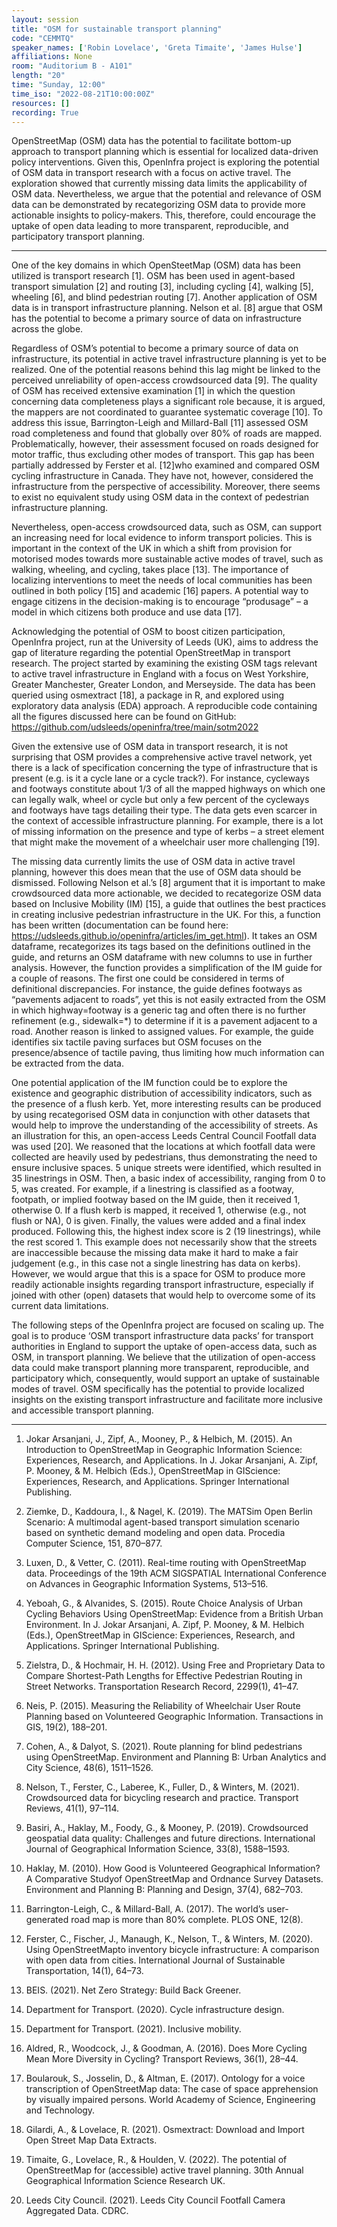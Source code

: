 ```yaml
---
layout: session
title: "OSM for sustainable transport planning"
code: "CEMMTQ"
speaker_names: ['Robin Lovelace', 'Greta Timaite', 'James Hulse']
affiliations: None
room: "Auditorium B - A101"
length: "20"
time: "Sunday, 12:00"
time_iso: "2022-08-21T10:00:00Z"
resources: []
recording: True
---
```


OpenStreetMap (OSM) data has the potential to facilitate bottom-up approach to transport planning which is essential for localized data-driven policy interventions. Given this, OpenInfra project is exploring the potential of OSM data in transport research with a focus on active travel. The exploration showed that currently missing data limits the applicability of OSM data. Nevertheless, we argue that the potential and relevance of OSM data can be demonstrated by recategorizing OSM data to provide more actionable insights to policy-makers. This, therefore, could encourage the uptake of open data leading to more transparent, reproducible, and participatory transport planning.

<hr>

One of the key domains in which OpenSteetMap (OSM) data has been utilized is transport research [1]. OSM has been used in agent-based transport simulation [2] and routing [3], including cycling [4], walking [5], wheeling [6], and blind pedestrian routing [7]. Another application of OSM data is in transport infrastructure planning. Nelson et al. [8] argue that OSM has the potential to become a primary source of data on infrastructure across the globe. 

Regardless of OSM’s potential to become a primary source of data on infrastructure, its potential in active travel infrastructure planning is yet to be realized. One of the potential reasons behind this lag might be linked to the perceived unreliability of open-access crowdsourced data [9]. The quality of OSM has received extensive examination [1] in which the question concerning data completeness plays a significant role because, it is argued, the mappers are not coordinated to guarantee systematic coverage [10]. To address this issue, Barrington-Leigh and Millard-Ball [11] assessed OSM road completeness and found that globally over 80% of roads are mapped. Problematically, however, their assessment focused on roads designed for motor traffic, thus excluding other modes of transport. This gap has been partially addressed by Ferster et al. [12]who examined and compared OSM cycling infrastructure in Canada. They have not, however, considered the infrastructure from the perspective of accessibility. Moreover, there seems to exist no equivalent study using OSM data in the context of pedestrian infrastructure planning. 

Nevertheless, open-access crowdsourced data, such as OSM, can support an increasing need for local evidence to inform transport policies. This is important in the context of the UK in which a shift from provision for motorised modes towards more sustainable active modes of travel, such as walking, wheeling, and cycling, takes place [13]. The importance of localizing interventions to meet the needs of local communities has been outlined in both policy [15] and academic [16] papers. A potential way to engage citizens in the decision-making is to encourage “produsage” – a model in which citizens both produce and use data [17]. 

Acknowledging the potential of OSM to boost citizen participation, OpenInfra project, run at the University of Leeds (UK), aims to address the gap of literature regarding the potential OpenStreetMap in transport research. The project started by examining the existing OSM tags relevant to active travel infrastructure in England with a focus on West Yorkshire, Greater Manchester, Greater London, and Merseyside. The data has been queried using osmextract [18], a package in R, and explored using exploratory data analysis (EDA) approach. A reproducible code containing all the figures discussed here can be found on GitHub: https://github.com/udsleeds/openinfra/tree/main/sotm2022 

Given the extensive use of OSM data in transport research, it is not surprising that OSM provides a comprehensive active travel network, yet there is a lack of specification concerning the type of infrastructure that is present (e.g. is it a cycle lane or a cycle track?). For instance, cycleways and footways constitute about 1/3 of all the mapped highways on which one can legally walk, wheel or cycle but only a few percent of the cycleways and footways have tags detailing their type. The data gets even scarcer in the context of accessible infrastructure planning. For example, there is a lot of missing information on the presence and type of kerbs – a street element that might make the movement of a wheelchair user more challenging [19]. 

The missing data currently limits the use of OSM data in active travel planning, however this does mean that the use of OSM data should be dismissed. Following Nelson et al.’s [8] argument that it is important to make crowdsourced data more actionable, we decided to recategorize OSM data based on Inclusive Mobility (IM) [15], a guide that outlines the best practices in creating inclusive pedestrian infrastructure in the UK. For this, a function has been written (documentation can be found here: https://udsleeds.github.io/openinfra/articles/im_get.html). It takes an OSM dataframe, recategorizes its tags based on the definitions outlined in the guide, and returns an OSM dataframe with new columns to use in further analysis. However, the function provides a simplification of the IM guide for a couple of reasons. The first one could be considered in terms of definitional discrepancies. For instance, the guide defines footways as “pavements adjacent to roads”, yet this is not easily extracted from the OSM in which highway=footway is a generic tag and often there is no further refinement (e.g., sidewalk=*) to determine if it is a pavement adjacent to a road. Another reason is linked to assigned values. For example, the guide identifies six tactile paving surfaces but OSM focuses on the presence/absence of tactile paving, thus limiting how much information can be extracted from the data. 

One potential application of the IM function could be to explore the existence and geographic distribution of accessibility indicators, such as the presence of a flush kerb. Yet, more interesting results can be produced by using recategorised OSM data in conjunction with other datasets that would help to improve the understanding of the accessibility of streets. As an illustration for this, an open-access Leeds Central Council Footfall data was used [20]. We reasoned that the locations at which footfall data were collected are heavily used by pedestrians, thus demonstrating the need to ensure inclusive spaces. 5 unique streets were identified, which resulted in 35 linestrings in OSM. Then, a basic index of accessibility, ranging from 0 to 5, was created. For example, if a linestring is classified as a footway, footpath, or implied footway based on the IM guide, then it received 1, otherwise 0. If a flush kerb is mapped, it received 1, otherwise (e.g., not flush or NA), 0 is given. Finally, the values were added and a final index produced. Following this, the highest index score is 2 (19 linestrings), while the rest scored 1. This example does not necessarily show that the streets are inaccessible because the missing data make it hard to make a fair judgement (e.g., in this case not a single linestring has data on kerbs). However, we would argue that this is a space for OSM to produce more readily actionable insights regarding transport infrastructure, especially if joined with other (open) datasets that would help to overcome some of its current data limitations. 

The following steps of the OpenInfra project are focused on scaling up. The goal is to produce ‘OSM transport infrastructure data packs’ for transport authorities in England to support the uptake of open-access data, such as OSM, in transport planning. We believe that the utilization of open-access data could make transport planning more transparent, reproducible, and participatory which, consequently, would support an uptake of sustainable modes of travel. OSM specifically has the potential to provide localized insights on the existing transport infrastructure and facilitate more inclusive and accessible transport planning.

<hr>

1. Jokar Arsanjani, J., Zipf, A., Mooney, P., &amp; Helbich, M. (2015). An Introduction to OpenStreetMap in Geographic Information Science: Experiences, Research, and Applications. In J. Jokar Arsanjani, A. Zipf, P. Mooney, &amp; M. Helbich (Eds.), OpenStreetMap in GIScience: Experiences, Research, and Applications. Springer International Publishing.  

2. Ziemke, D., Kaddoura, I., &amp; Nagel, K. (2019). The MATSim Open Berlin Scenario: A multimodal agent-based transport simulation scenario based on synthetic demand modeling and open data. Procedia Computer Science, 151, 870–877.  

3. Luxen, D., &amp; Vetter, C. (2011). Real-time routing with OpenStreetMap data. Proceedings of the 19th ACM SIGSPATIAL International Conference on Advances in Geographic Information Systems, 513–516.  

4. Yeboah, G., &amp; Alvanides, S. (2015). Route Choice Analysis of Urban Cycling Behaviors Using OpenStreetMap: Evidence from a British Urban Environment. In J. Jokar Arsanjani, A. Zipf, P. Mooney, &amp; M. Helbich (Eds.), OpenStreetMap in GIScience: Experiences, Research, and Applications. Springer International Publishing.  

5. Zielstra, D., &amp; Hochmair, H. H. (2012). Using Free and Proprietary Data to Compare Shortest-Path Lengths for Effective Pedestrian Routing in Street Networks. Transportation Research Record, 2299(1), 41–47.  

6. Neis, P. (2015). Measuring the Reliability of Wheelchair User Route Planning based on Volunteered Geographic Information. Transactions in GIS, 19(2), 188–201.  

7. Cohen, A., &amp; Dalyot, S. (2021). Route planning for blind pedestrians using OpenStreetMap. Environment and Planning B: Urban Analytics and City Science, 48(6), 1511–1526.  

8. Nelson, T., Ferster, C., Laberee, K., Fuller, D., &amp; Winters, M. (2021). Crowdsourced data for bicycling research and practice. Transport Reviews, 41(1), 97–114.  

9. Basiri, A., Haklay, M., Foody, G., &amp; Mooney, P. (2019). Crowdsourced geospatial data quality: Challenges and future directions. International Journal of Geographical Information Science, 33(8), 1588–1593.  

10. Haklay, M. (2010). How Good is Volunteered Geographical Information? A Comparative Studyof OpenStreetMap and Ordnance Survey Datasets. Environment and Planning B: Planning and Design, 37(4), 682–703.  

11. Barrington-Leigh, C., &amp; Millard-Ball, A. (2017). The world’s user-generated road map is more than 80% complete. PLOS ONE, 12(8).  

12. Ferster, C., Fischer, J., Manaugh, K., Nelson, T., &amp; Winters, M. (2020). Using OpenStreetMapto inventory bicycle infrastructure: A comparison with open data from cities. International Journal of Sustainable Transportation, 14(1), 64–73.  

13. BEIS. (2021). Net Zero Strategy: Build Back Greener. 

14. Department for Transport. (2020). Cycle infrastructure design. 

15. Department for Transport. (2021). Inclusive mobility. 

16. Aldred, R., Woodcock, J., &amp; Goodman, A. (2016). Does More Cycling Mean More Diversity in Cycling? Transport Reviews, 36(1), 28–44.  

17. Boularouk, S., Josselin, D., &amp; Altman, E. (2017). Ontology for a voice transcription of OpenStreetMap data: The case of space apprehension by visually impaired persons. World Academy of Science, Engineering and Technology. 

18. Gilardi, A., &amp; Lovelace, R. (2021). Osmextract: Download and Import Open Street Map Data Extracts.  

19. Timaite, G., Lovelace, R., &amp; Houlden, V. (2022). The potential of OpenStreetMap for (accessible) active travel planning. 30th Annual Geographical Information Science Research UK.  

20. Leeds City Council. (2021). Leeds City Council Footfall Camera Aggregated Data. CDRC.

